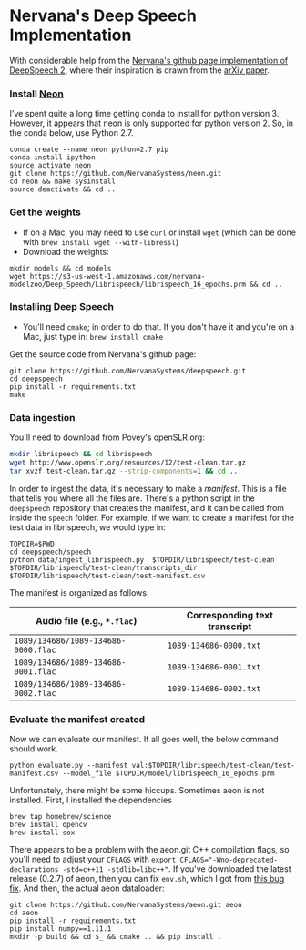 # Nervana's Deep Speech Implementation

With considerable help from the [Nervana's github page implementation of DeepSpeech 2](https://github.com/NervanaSystems/deepspeech), where their inspiration is drawn from the [arXiv paper](https://arxiv.org/abs/1512.02595).

### Install [Neon](https://github.com/NervanaSystems/neon)

I've spent quite a long time getting conda to install for python version 3. However, it appears that neon is only supported for python version 2. So, in the conda below, use Python 2.7.

```
conda create --name neon python=2.7 pip
conda install ipython
source activate neon
git clone https://github.com/NervanaSystems/neon.git
cd neon && make sysinstall
source deactivate && cd ..
```

### Get the weights

- If on a Mac, you may need to use `curl` or install `wget` (which can be done with `brew install wget --with-libressl`)
- Download the weights:

```
mkdir models && cd models
wget https://s3-us-west-1.amazonaws.com/nervana-modelzoo/Deep_Speech/Librispeech/librispeech_16_epochs.prm && cd ..
```

### Installing Deep Speech

- You'll need `cmake`; in order to do that. If you don't have it and you're on a Mac, just type in:
  `brew install cmake`

Get the source code from Nervana's github page:

```
git clone https://github.com/NervanaSystems/deepspeech.git 
cd deepspeech
pip install -r requirements.txt
make
```

### Data ingestion

You'll need to download from Povey's openSLR.org:

```bash
mkdir librispeech && cd librispeech
wget http://www.openslr.org/resources/12/test-clean.tar.gz
tar xvzf test-clean.tar.gz --strip-components=1 && cd ..
```

In order to ingest the data, it's necessary to make a *manifest*. This is a file that tells you where all the files are. There's a python script in the `deepspeech` repository that creates the manifest, and it can be called from inside the `speech` folder. For example, if we want to create a manifest for the test data in librispeech, we would type in:

```shell
TOPDIR=$PWD
cd deepspeech/speech
python data/ingest_librispeech.py  $TOPDIR/librispeech/test-clean $TOPDIR/librispeech/test-clean/transcripts_dir  $TOPDIR/librispeech/test-clean/test-manifest.csv
```

The manifest is organized as follows:

| Audio file (e.g., `*.flac`) | Corresponding text transcript |
|---|---|
| `1089/134686/1089-134686-0000.flac` | `1089-134686-0000.txt` |
| `1089/134686/1089-134686-0001.flac` | `1089-134686-0001.txt` |
| `1089/134686/1089-134686-0002.flac` | `1089-134686-0002.txt` |

### Evaluate the manifest created

Now we can evaluate our manifest. If all goes well, the below command should work. 

```
python evaluate.py --manifest val:$TOPDIR/librispeech/test-clean/test-manifest.csv --model_file $TOPDIR/model/librispeech_16_epochs.prm
```

Unfortunately, there might be some hiccups. Sometimes aeon is not installed. First, I installed the dependencies

```
brew tap homebrew/science
brew install opencv
brew install sox
```

There appears to be a problem with the aeon.git C++ compilation flags, so you'll need to adjust your `CFLAGS` with `export CFLAGS="-Wno-deprecated-declarations -std=c++11 -stdlib=libc++"`. If you've downloaded the latest release (0.2.7) of aeon, then you can fix `env.sh`, which I got from [this bug fix](https://github.com/NervanaSystems/neon/issues/375). And then, the actual aeon dataloader:

```
git clone https://github.com/NervanaSystems/aeon.git aeon
cd aeon
pip install -r requirements.txt
pip install numpy==1.11.1
mkdir -p build && cd $_ && cmake .. && pip install .
```



